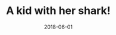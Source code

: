---
title: A kid with her shark!
date: 2018-06-01
description: A kid with her shark!
thumb: /assets/images/photo-gallery/kid-and-shark.jpeg
image: /assets/images/photo-gallery/kid-and-shark.jpeg
angler-name: Josh Small

# reel-type: spinning
# reel-series: 400 

# location: Someplace, United States
# fish: Some Big Fish
# fish-length: 49 in.
# fish-weight: 78 lbs.
---